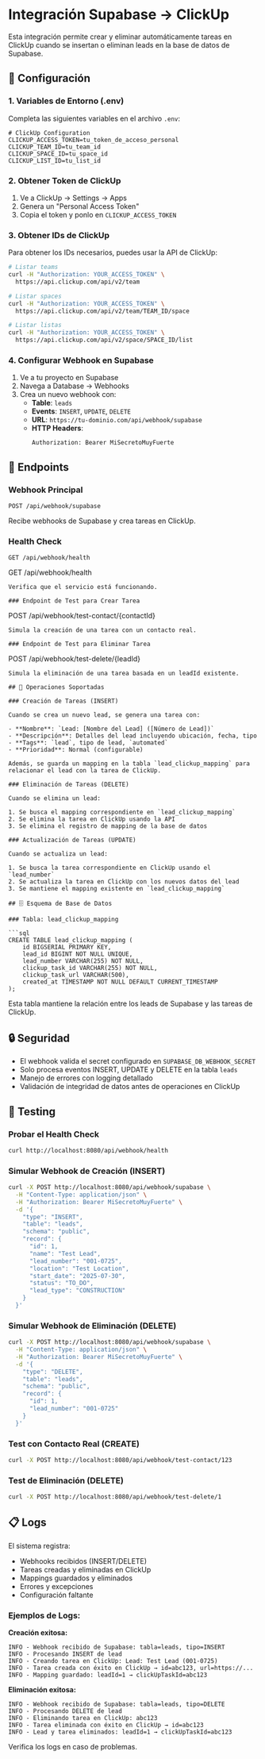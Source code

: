 # Integración Supabase → ClickUp

Esta integración permite crear y eliminar automáticamente tareas en ClickUp cuando se insertan o eliminan leads en la base de datos de Supabase.

## 🔧 Configuración

### 1. Variables de Entorno (.env)

Completa las siguientes variables en el archivo `.env`:

```properties
# ClickUp Configuration
CLICKUP_ACCESS_TOKEN=tu_token_de_acceso_personal
CLICKUP_TEAM_ID=tu_team_id
CLICKUP_SPACE_ID=tu_space_id  
CLICKUP_LIST_ID=tu_list_id
```

### 2. Obtener Token de ClickUp

1. Ve a ClickUp → Settings → Apps
2. Genera un "Personal Access Token"
3. Copia el token y ponlo en `CLICKUP_ACCESS_TOKEN`

### 3. Obtener IDs de ClickUp

Para obtener los IDs necesarios, puedes usar la API de ClickUp:

```bash
# Listar teams
curl -H "Authorization: YOUR_ACCESS_TOKEN" \
  https://api.clickup.com/api/v2/team

# Listar spaces
curl -H "Authorization: YOUR_ACCESS_TOKEN" \
  https://api.clickup.com/api/v2/team/TEAM_ID/space

# Listar listas
curl -H "Authorization: YOUR_ACCESS_TOKEN" \
  https://api.clickup.com/api/v2/space/SPACE_ID/list
```

### 4. Configurar Webhook en Supabase

1. Ve a tu proyecto en Supabase
2. Navega a Database → Webhooks
3. Crea un nuevo webhook con:
   - **Table**: `leads`
   - **Events**: `INSERT`, `UPDATE`, `DELETE`
   - **URL**: `https://tu-dominio.com/api/webhook/supabase`
   - **HTTP Headers**: 
     ```
     Authorization: Bearer MiSecretoMuyFuerte
     ```

## 📡 Endpoints

### Webhook Principal
```
POST /api/webhook/supabase
```
Recibe webhooks de Supabase y crea tareas en ClickUp.

### Health Check
```
GET /api/webhook/health
```
GET /api/webhook/health
```
Verifica que el servicio está funcionando.

### Endpoint de Test para Crear Tarea
```
POST /api/webhook/test-contact/{contactId}
```
Simula la creación de una tarea con un contacto real.

### Endpoint de Test para Eliminar Tarea
```
POST /api/webhook/test-delete/{leadId}
```
Simula la eliminación de una tarea basada en un leadId existente.

## 📝 Operaciones Soportadas

### Creación de Tareas (INSERT)

Cuando se crea un nuevo lead, se genera una tarea con:

- **Nombre**: `Lead: [Nombre del Lead] ([Número de Lead])`
- **Descripción**: Detalles del lead incluyendo ubicación, fecha, tipo
- **Tags**: `lead`, tipo de lead, `automated`
- **Prioridad**: Normal (configurable)

Además, se guarda un mapping en la tabla `lead_clickup_mapping` para relacionar el lead con la tarea de ClickUp.

### Eliminación de Tareas (DELETE)

Cuando se elimina un lead:

1. Se busca el mapping correspondiente en `lead_clickup_mapping`
2. Se elimina la tarea en ClickUp usando la API
3. Se elimina el registro de mapping de la base de datos

### Actualización de Tareas (UPDATE)

Cuando se actualiza un lead:

1. Se busca la tarea correspondiente en ClickUp usando el `lead_number`
2. Se actualiza la tarea en ClickUp con los nuevos datos del lead
3. Se mantiene el mapping existente en `lead_clickup_mapping`

## 🗄️ Esquema de Base de Datos

### Tabla: lead_clickup_mapping

```sql
CREATE TABLE lead_clickup_mapping (
    id BIGSERIAL PRIMARY KEY,
    lead_id BIGINT NOT NULL UNIQUE,
    lead_number VARCHAR(255) NOT NULL,
    clickup_task_id VARCHAR(255) NOT NULL,
    clickup_task_url VARCHAR(500),
    created_at TIMESTAMP NOT NULL DEFAULT CURRENT_TIMESTAMP
);
```

Esta tabla mantiene la relación entre los leads de Supabase y las tareas de ClickUp.

## 🔒 Seguridad

- El webhook valida el secret configurado en `SUPABASE_DB_WEBHOOK_SECRET`
- Solo procesa eventos INSERT, UPDATE y DELETE en la tabla `leads`
- Manejo de errores con logging detallado
- Validación de integridad de datos antes de operaciones en ClickUp

## 🚀 Testing

### Probar el Health Check
```bash
curl http://localhost:8080/api/webhook/health
```

### Simular Webhook de Creación (INSERT)
```bash
curl -X POST http://localhost:8080/api/webhook/supabase \
  -H "Content-Type: application/json" \
  -H "Authorization: Bearer MiSecretoMuyFuerte" \
  -d '{
    "type": "INSERT",
    "table": "leads",
    "schema": "public",
    "record": {
      "id": 1,
      "name": "Test Lead",
      "lead_number": "001-0725",
      "location": "Test Location",
      "start_date": "2025-07-30",
      "status": "TO_DO",
      "lead_type": "CONSTRUCTION"
    }
  }'
```

### Simular Webhook de Eliminación (DELETE)
```bash
curl -X POST http://localhost:8080/api/webhook/supabase \
  -H "Content-Type: application/json" \
  -H "Authorization: Bearer MiSecretoMuyFuerte" \
  -d '{
    "type": "DELETE",
    "table": "leads",
    "schema": "public",
    "record": {
      "id": 1,
      "lead_number": "001-0725"
    }
  }'
```

### Test con Contacto Real (CREATE)
```bash
curl -X POST http://localhost:8080/api/webhook/test-contact/123
```

### Test de Eliminación (DELETE)
```bash
curl -X POST http://localhost:8080/api/webhook/test-delete/1
```

## 📋 Logs

El sistema registra:
- Webhooks recibidos (INSERT/DELETE)
- Tareas creadas y eliminadas en ClickUp
- Mappings guardados y eliminados
- Errores y excepciones
- Configuración faltante

### Ejemplos de Logs:

**Creación exitosa:**
```
INFO - Webhook recibido de Supabase: tabla=leads, tipo=INSERT
INFO - Procesando INSERT de lead
INFO - Creando tarea en ClickUp: Lead: Test Lead (001-0725)
INFO - Tarea creada con éxito en ClickUp → id=abc123, url=https://...
INFO - Mapping guardado: leadId=1 → clickUpTaskId=abc123
```

**Eliminación exitosa:**
```
INFO - Webhook recibido de Supabase: tabla=leads, tipo=DELETE
INFO - Procesando DELETE de lead
INFO - Eliminando tarea en ClickUp: abc123
INFO - Tarea eliminada con éxito en ClickUp → id=abc123
INFO - Lead y tarea eliminados: leadId=1 → clickUpTaskId=abc123
```

Verifica los logs en caso de problemas.
